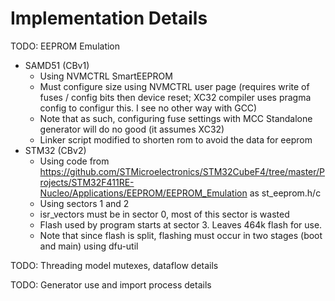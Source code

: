 # Implementation Details

TODO: EEPROM Emulation

- SAMD51 (CBv1)
    - Using NVMCTRL SmartEEPROM
    - Must configure size using NVMCTRL user page (requires write of fuses / config bits then device reset; XC32 compiler uses pragma config to configur this. I see no other way with GCC)
    - Note that as such, configuring fuse settings with MCC Standalone generator will do no good (it assumes XC32)
    - Linker script modified to shorten rom to avoid the data for eeprom
- STM32 (CBv2)
    - Using code from https://github.com/STMicroelectronics/STM32CubeF4/tree/master/Projects/STM32F411RE-Nucleo/Applications/EEPROM/EEPROM_Emulation as st_eeprom.h/c
    - Using sectors 1 and 2
    - isr_vectors must be in sector 0, most of this sector is wasted
    - Flash used by program starts at sector 3. Leaves 464k flash for use.
    - Note that since flash is split, flashing must occur in two stages (boot and main) using dfu-util



TODO: Threading model mutexes, dataflow details



TODO: Generator use and import process details
